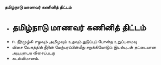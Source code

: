 **தமிழ்நாடு மாணவர் கணினித் திட்டம்**
- # தமிழ்நாடு மாணவர் கணினித் திட்டம்
- n. நீர்மூழ்கி எழவும் அமிழவும் உதவும் துடுப்புப் போன்ற உறுப்பமைவு
- விசை வேகத்தில் நீரின் மேற்பரப்பின்மீது சறுக்கியோடும் இயல்புடன் தட்டையான அடியுடைய விசைப்படகு
- கடல்விமானம்.

